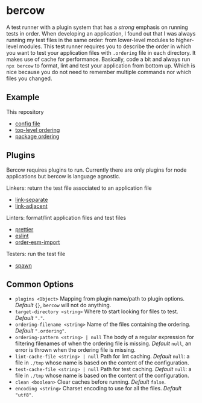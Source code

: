 # bercow

A test runner with a plugin system that has a *strong* emphasis on running tests in order. When developing an application, I found out that I was always running my test files in the same order: from lower-level modules to higher-level modules. This test runner requires you to describe the order in which you want to test your application files with `.ordering` file in each directory. It makes use of cache for performance. Basically, code a bit and always run `npx bercow` to format, lint and test your application from bottom up. Which is nice because you do not need to remember multiple commands nor which files you changed.

## Example

This repository
- [config file](.bercowrc.yaml)
- [top-level ordering](.ordering)
- [package ordering](packages/.ordering)

## Plugins

Bercow requires plugins to run. Currently there are only plugins for node applications but bercow is language agnostic.

Linkers: return the test file associated to an application file
- [link-separate](packages/link-separate)
- [link-adjacent](packages/link-adjacent)

Linters: format/lint application files and test files
- [prettier](packages/prettier)
- [eslint](packages/eslint)
- [order-esm-import](packages/order-esm-import)

Testers: run the test file
- [spawn](packages/spawn)

## Common Options

* `plugins <Object>` Mapping from plugin name/path to plugin options. *Default* `{}`, `bercow` will not do anything.
* `target-directory <string>` Where to start looking for files to test. *Default* `"."`.
* `ordering-filename <string>` Name of the files containing the ordering. *Default* `".ordering"`.
* `ordering-pattern <string> | null` The body of a regular expression for filtering filenames of when the ordering file is missing. *Default* `null`, an error is thrown when the ordering file is missing.
* `lint-cache-file <string> | null` Path for lint caching. *Default* `null`: a file in `./tmp` whose name is based on the content of the configuration.
* `test-cache-file <string> | null` Path for test caching. *Default* `null`: a file in `./tmp` whose name is based on the content of the configuration.
* `clean <boolean>` Clear caches before running. *Default* `false`.
* `encoding <string>` Charset encoding to use for all the files. *Default* `"utf8"`.

<!--

## Plugins

* `plugin = await (await import("plugin")).default(options, home)`
  * `options <any>` The plugin's options
  * `home <string>` The path of the configuration file

* `plugin`
  * `link(path, infos)`
    * `path <string>` The current file.
    * `infos <Infos>`
  * `lint(file, infos)`
    * `file <File>`
    * `infos <Infos>`
  * `plugin.test(files, infos)`
    * `files <File[]>`
    * `infos <Infos>`

* `File`
  * `path <string>`
  * `content <string>`

* `Infos`
  * `ordering <string[]>` The entire file ordering of the application.
  * `index <number>` The current position in the file ordering.
  * `logTitle(title)` Log a blue title.
  * `logSubtitle(subtitle)` Log an indented blue title.
  * `logParagraph(paragraph)` Log a gray out paragraph.

-->
